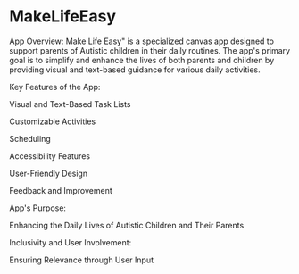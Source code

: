 # MakeLifeEasy
App Overview: Make Life Easy" is a specialized canvas app designed to support parents of Autistic children in their daily routines.
The app's primary goal is to simplify and enhance the lives of both parents and children by providing visual and text-based guidance for various daily activities. 

Key Features of the App:

Visual and Text-Based Task Lists

Customizable Activities

Scheduling 

Accessibility Features

User-Friendly Design

Feedback and Improvement

App's Purpose: 

Enhancing the Daily Lives of Autistic Children and Their Parents

Inclusivity and User Involvement:

Ensuring Relevance through User Input

